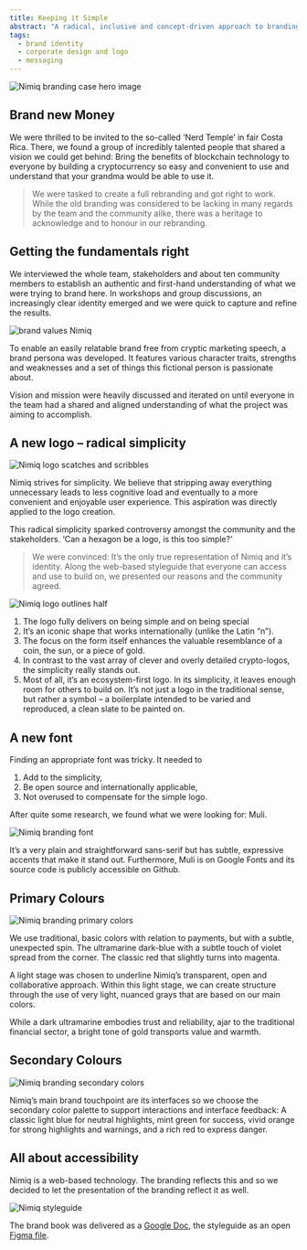 ```yaml
---
title: Keeping it Simple
abstract: "A radical, inclusive and concept-driven approach to branding one of the most thrilling technologies in existence: <strong>Nimiq</strong>, a browser-based cryptocurrency."
tags:
  - brand identity
  - corporate design and logo
  - messaging
---
```

![Nimiq branding case hero image](/cases/branding_nimiq/hero.jpg)

## Brand new Money
We were thrilled to be invited to the so-called ‘Nerd Temple’ in fair Costa Rica. There, we found a group of incredibly talented people that shared a vision we could get behind: Bring the benefits of blockchain technology to everyone by building a cryptocurrency so easy and convenient to use and understand that your grandma would be able to use it. 

> We were tasked to create a full rebranding and got right to work.
While the old branding was considered to be lacking in many regards by the team and the community alike, there was a heritage to acknowledge and to honour in our rebranding. 

## Getting the fundamentals right
We interviewed the whole team, stakeholders and about ten community members to establish an authentic and first-hand understanding of what we were trying to brand here. In workshops and group discussions, an increasingly clear identity emerged and we were quick to capture and refine the results. 

![brand values Nimiq](/cases/branding_nimiq/brandvalues.jpeg) 

To enable an easily relatable brand free from cryptic marketing speech, a brand persona was developed. It features various character traits, strengths and weaknesses and a set of things this fictional person is passionate about. 

Vision and mission were heavily discussed and iterated on until everyone in the team had a shared and aligned understanding of what the project was aiming to accomplish. 

## A new logo – radical simplicity 
![Nimiq logo scatches and scribbles](/cases/branding_nimiq/logosketches.jpeg)

Nimiq strives for simplicity. We believe that stripping away everything unnecessary leads to less cognitive load and eventually to a more convenient and enjoyable user experience. This aspiration was directly applied to the logo creation. 

This radical simplicity sparked controversy amongst the community and the stakeholders. ‘Can a hexagon be a logo, is this too simple?’

> We were convinced: It’s the only true representation of Nimiq and it’s identity.
Along the web-based styleguide that everyone can access and use to build on, we presented our reasons and the community agreed. 

![Nimiq logo outlines](/cases/branding_nimiq/logo_outline.svg) half

1. The logo fully delivers on being simple and on being special
2. It’s an iconic shape that works internationally (unlike the Latin “n”).
3. The focus on the form itself enhances the valuable resemblance of a coin, the sun, or a piece of gold.
4. In contrast to the vast array of clever and overly detailed crypto-logos, the simplicity really stands out. 
5. Most of all, it’s an ecosystem-first logo. In its simplicity, it leaves enough room for others to build on. It’s not just a logo in the traditional sense, but rather a symbol – a boilerplate intended to be varied and reproduced, a clean slate to be painted on.

## A new font  
Finding an appropriate font was tricky. It needed to 

1. Add to the simplicity,
2. Be open source and internationally applicable,
3. Not overused to compensate for the simple logo.

After quite some research, we found what we were looking for: Muli.

![Nimiq branding font](/cases/branding_nimiq/fontoutline.svg)

It’s a very plain and straightforward sans-serif but has subtle, expressive accents that make it stand out. Furthermore, Muli is on Google Fonts and its source code is publicly accessible on Github.

## Primary Colours 
![Nimiq branding primary colors](/cases/branding_nimiq/primarycolors.svg)

We use traditional, basic colors with relation to payments, but with a subtle, unexpected spin. The ultramarine dark-blue with a subtle touch of violet spread from the corner. The classic red that slightly turns into magenta.

A light stage was chosen to underline Nimiq’s transparent, open and collaborative approach. Within this light stage, we can create structure through the use of very light, nuanced grays that are based on our main colors.

While a dark ultramarine embodies trust and reliability, ajar to the traditional financial sector, a  bright tone of gold transports value and warmth.

## Secondary Colours
![Nimiq branding secondary colors](/cases/branding_nimiq/secondarycolors.svg)

Nimiq’s main brand touchpoint are its interfaces so we choose the secondary color palette to support interactions and interface feedback: A classic light blue for neutral highlights, mint green for success, vivid orange for strong highlights and warnings, and a rich red to express danger.

## All about accessibility 
Nimiq is a web-based technology. The branding reflects this and so we decided to let the presentation of the branding reflect it as well. 

![Nimiq styleguide](/cases/branding_nimiq/styleguide.jpg)

The brand book was delivered as a [Google Doc](https://docs.google.com/document/d/15MEknmT-IwWysZC_7-inbHyvSoZ_ujU4jGw3aiJR2xU/edit#), the styleguide as an open [Figma file](https://www.figma.com/file/GU6cdS85S2v13QcdzW9v8Tav/NIMIQ-Style-Guide-(Oct-18)?node-id=300%3A0).